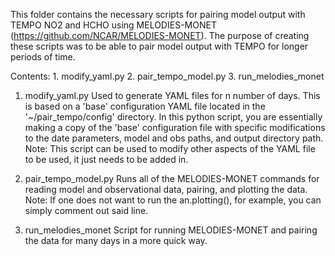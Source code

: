 This folder contains the necessary scripts for pairing model output with TEMPO NO2 and HCHO using MELODIES-MONET (https://github.com/NCAR/MELODIES-MONET). 
The purpose of creating these scripts was to be able to pair model output with TEMPO for longer periods of time. 

Contents:
    1. modify_yaml.py
    2. pair_tempo_model.py
    3. run_melodies_monet 

1. modify_yaml.py
    Used to generate YAML files for n number of days. This is based on a 'base' configuration YAML file located in the '~/pair_tempo/config' directory.
    In this python script, you are essentially making a copy of the 'base' configuration file with specific modifications to the date parameters, model and obs paths, and output directory path. 
    Note: This script can be used to modify other aspects of the YAML file to be used, it just needs to be added in. 

3. pair_tempo_model.py
    Runs all of the MELODIES-MONET commands for reading model and observational data, pairing, and plotting the data. 
    Note: If one does not want to run the an.plotting(), for example, you can simply comment out said line.

4. run_melodies_monet
    Script for running MELODIES-MONET and pairing the data for many days in a more quick way.
